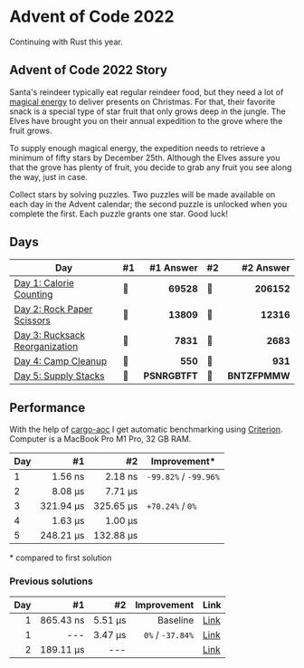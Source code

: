 # Advent of Code 2022

Continuing with Rust this year.

## Advent of Code 2022 Story

Santa's reindeer typically eat regular reindeer food, but they need a lot of [magical energy](https://adventofcode.com/2018/day/25) to deliver presents on Christmas. For that, their favorite snack is a special type of star fruit that only grows deep in the jungle. The Elves have brought you on their annual expedition to the grove where the fruit grows.

To supply enough magical energy, the expedition needs to retrieve a minimum of fifty stars by December 25th. Although the Elves assure you that the grove has plenty of fruit, you decide to grab any fruit you see along the way, just in case.

Collect stars by solving puzzles. Two puzzles will be made available on each day in the Advent calendar; the second puzzle is unlocked when you complete the first. Each puzzle grants one star. Good luck!

## Days

| Day                                                                                                              | #1  |     #1 Answer | #2  |     #2 Answer |
| ---------------------------------------------------------------------------------------------------------------- | --- | ------------: | --- | ------------: |
| [Day 1: Calorie Counting](https://github.com/believer/advent-of-code/blob/master/rust/2022/src/day_01.rs)        | 🌟  |     **69528** | 🌟  |    **206152** |
| [Day 2: Rock Paper Scissors](https://github.com/believer/advent-of-code/blob/master/rust/2022/src/day_02.rs)     | 🌟  |     **13809** | 🌟  |     **12316** |
| [Day 3: Rucksack Reorganization](https://github.com/believer/advent-of-code/blob/master/rust/2022/src/day_03.rs) | 🌟  |      **7831** | 🌟  |      **2683** |
| [Day 4: Camp Cleanup](https://github.com/believer/advent-of-code/blob/master/rust/2022/src/day_04.rs)            | 🌟  |       **550** | 🌟  |       **931** |
| [Day 5: Supply Stacks](https://github.com/believer/advent-of-code/blob/master/rust/2022/src/day_05.rs)           | 🌟  | **PSNRGBTFT** | 🌟  | **BNTZFPMMW** |

## Performance

With the help of [cargo-aoc](https://github.com/gobanos/cargo-aoc) I get automatic benchmarking using [Criterion](https://github.com/bheisler/criterion.rs). Computer is a MacBook Pro M1 Pro, 32 GB RAM.

| Day |        #1 |        #2 | Improvement\*         |
| --- | --------: | --------: | --------------------- |
| 1   |   1.56 ns |   2.18 ns | `-99.82%` / `-99.96%` |
| 2   |   8.08 µs |   7.71 µs |                       |
| 3   | 321.94 µs | 325.65 µs | `+70.24%` / `0%`      |
| 4   |   1.63 µs |   1.00 µs |                       |
| 5   | 248.21 µs | 132.88 µs |                       |

\* compared to first solution

### Previous solutions

| Day |        #1 |      #2 |      Improvement | Link                                                                                                                     |
| --: | --------: | ------: | ---------------: | ------------------------------------------------------------------------------------------------------------------------ |
|   1 | 865.43 ns | 5.51 µs |         Baseline | [Link](https://github.com/believer/advent-of-code/blob/5e1dbfdf07be5916d8d323360cf1f86767009ca2/rust/2022/src/day_01.rs) |
|   1 |       --- | 3.47 µs | `0%` / `-37.84%` | [Link](https://github.com/believer/advent-of-code/blob/1cf6a750e0e899c25e9cffbc433cc46087d5a3e8/rust/2022/src/day_01.rs) |
|   2 | 189.11 µs |     --- |                  | [Link](https://github.com/believer/advent-of-code/blob/240d950499b11b8b3d077cc6b1c4b00b9c442235/rust/2022/src/day_03.rs) |
